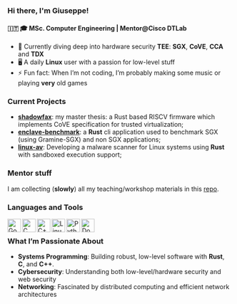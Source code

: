 ### Hi there, I'm Giuseppe!
#### 🇮🇹 🎓 MSc. Computer Engineering | Mentor@Cisco DTLab

- 🌱 Currently diving deep into hardware security **TEE**: **SGX**, **CoVE**, **CCA** and **TDX**
- 🖥️ A daily **Linux** user with a passion for low-level stuff
- ⚡ Fun fact: When I’m not coding, I’m probably making some music or playing **very** old games

### Current Projects
- **[shadowfax](https://github.com/Granp4sso/shadowfax)**: my master thesis: a Rust based RISCV firmware which implements CoVE specification for trusted virtualization;
- **[enclave-benchmark](https://github.com/alarmfox/enclave-benchmark)**: a **Rust** cli application used to benchmark SGX (using Gramine-SGX) and non SGX applications;
- **[linux-av](https://github.com/alarmfox/linux-av)**: Developing a malware scanner for Linux systems using **Rust** with sandboxed execution support;

### Mentor stuff
I am collecting (**slowly**) all my teaching/workshop materials in this [repo](https://github.com/alarmfox/dtlab).

### Languages and Tools

<img align="left" alt="Go" width="30px" src="https://user-images.githubusercontent.com/3613230/41752586-476b0b24-7596-11e8-95fe-8fd3faa21e8a.png"/>
<img align="left" alt="C" width="30px" src="https://user-images.githubusercontent.com/42747200/46140125-da084900-c26d-11e8-8ea7-c45ae6306309.png"/>
<img align="left" alt="C++" width="30px" src="https://cdn.iconscout.com/icon/free/png-512/c-programming-569564.png"/>
<img align="left" alt="Linux" width="30px" src="https://github.com/marwin1991/profile-technology-icons/assets/76662862/2481dc48-be6b-4ebb-9e8c-3b957efe69fa"/>
<img align="left" alt="Python" width="30px" src="https://user-images.githubusercontent.com/25181517/183423507-c056a6f9-1ba8-4312-a350-19bcbc5a8697.png"/>
<img align="left" alt="Docker" width="30px" src="https://cdn.iconscout.com/icon/free/png-256/docker-11-1175228.png"/>

<br />

### What I’m Passionate About
- **Systems Programming**: Building robust, low-level software with **Rust**, **C**, and **C++**.
- **Cybersecurity**: Understanding both low-level/hardware security and web security
- **Networking**: Fascinated by distributed computing and efficient network architectures
